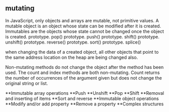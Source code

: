 

## mutating
In JavaScript, only objects and arrays are mutable, not primitive values. A mutable object is an object whose state can be modified after it is created. Immutables are the objects whose state cannot be changed once the object is created.
prototype. pop()
prototype. push()
prototype. shift()
prototype. unshift()
prototype. reverse()
prototype. sort()
prototype. splice()



 when changing the data of a created object, all other objects that point to the same address location on the heap are being changed also.

Non-mutating methods do not change the object after the method has been used. The count and index methods are both non-mutating. Count returns the number of occurrences of the argument given but does not change the original string or list.



**Immutable array operations
**Push
**Unshift
**Pop
**Shift
**Removal and inserting of items
**Sort and reverse
**Immutable object operations
**Modify and/or add property
**Remove a property
**Complex structures